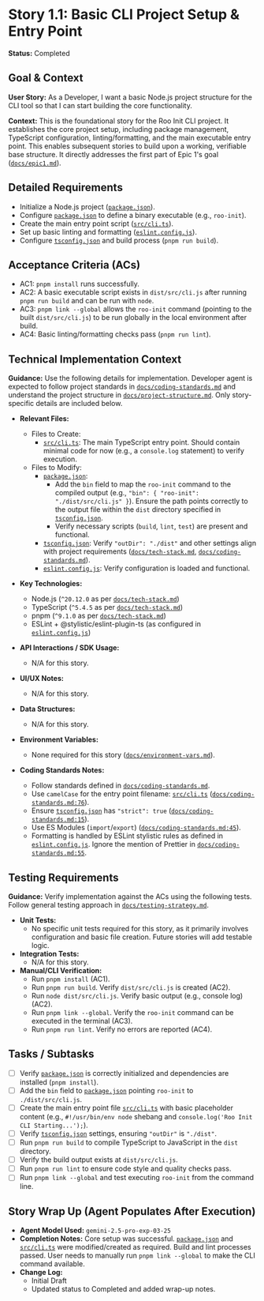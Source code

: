# Story 1.1: Basic CLI Project Setup & Entry Point

**Status:** Completed

## Goal & Context

**User Story:** As a Developer, I want a basic Node.js project structure for the CLI tool so that I can start building the core functionality.

**Context:** This is the foundational story for the Roo Init CLI project. It establishes the core project setup, including package management, TypeScript configuration, linting/formatting, and the main executable entry point. This enables subsequent stories to build upon a working, verifiable base structure. It directly addresses the first part of Epic 1's goal ([`docs/epic1.md`](docs/epic1.md:3)).

## Detailed Requirements

- Initialize a Node.js project ([`package.json`](package.json:0)).
- Configure [`package.json`](package.json:0) to define a binary executable (e.g., `roo-init`).
- Create the main entry point script ([`src/cli.ts`](src/cli.ts:0)).
- Set up basic linting and formatting ([`eslint.config.js`](eslint.config.js:0)).
- Configure [`tsconfig.json`](tsconfig.json:0) and build process (`pnpm run build`).

## Acceptance Criteria (ACs)

- AC1: `pnpm install` runs successfully.
- AC2: A basic executable script exists in `dist/src/cli.js` after running `pnpm run build` and can be run with `node`.
- AC3: `pnpm link --global` allows the `roo-init` command (pointing to the built `dist/src/cli.js`) to be run globally in the local environment after build.
- AC4: Basic linting/formatting checks pass (`pnpm run lint`).

## Technical Implementation Context

**Guidance:** Use the following details for implementation. Developer agent is expected to follow project standards in [`docs/coding-standards.md`](docs/coding-standards.md:0) and understand the project structure in [`docs/project-structure.md`](docs/project-structure.md:0). Only story-specific details are included below.

- **Relevant Files:**

  - Files to Create:
    - [`src/cli.ts`](src/cli.ts:0): The main TypeScript entry point. Should contain minimal code for now (e.g., a `console.log` statement) to verify execution.
  - Files to Modify:
    - [`package.json`](package.json:0):
      - Add the `bin` field to map the `roo-init` command to the compiled output (e.g., `"bin": { "roo-init": "./dist/src/cli.js" }`). Ensure the path points correctly to the output file within the `dist` directory specified in [`tsconfig.json`](tsconfig.json:9).
      - Verify necessary scripts (`build`, `lint`, `test`) are present and functional.
    - [`tsconfig.json`](tsconfig.json:0): Verify `"outDir": "./dist"` and other settings align with project requirements ([`docs/tech-stack.md`](docs/tech-stack.md:10), [`docs/coding-standards.md`](docs/coding-standards.md:15)).
    - [`eslint.config.js`](eslint.config.js:0): Verify configuration is loaded and functional.

- **Key Technologies:**

  - Node.js (`^20.12.0` as per [`docs/tech-stack.md`](docs/tech-stack.md:8))
  - TypeScript (`^5.4.5` as per [`docs/tech-stack.md`](docs/tech-stack.md:11))
  - pnpm (`^9.1.0` as per [`docs/tech-stack.md`](docs/tech-stack.md:16))
  - ESLint + @stylistic/eslint-plugin-ts (as configured in [`eslint.config.js`](eslint.config.js:0))

- **API Interactions / SDK Usage:**

  - N/A for this story.

- **UI/UX Notes:**

  - N/A for this story.

- **Data Structures:**

  - N/A for this story.

- **Environment Variables:**

  - None required for this story ([`docs/environment-vars.md`](docs/environment-vars.md:7)).

- **Coding Standards Notes:**

  - Follow standards defined in [`docs/coding-standards.md`](docs/coding-standards.md:0).
  - Use `camelCase` for the entry point filename: [`src/cli.ts`](src/cli.ts:0) ([`docs/coding-standards.md:76`](docs/coding-standards.md:76)).
  - Ensure [`tsconfig.json`](tsconfig.json:0) has `"strict": true` ([`docs/coding-standards.md:15`](docs/coding-standards.md:15)).
  - Use ES Modules (`import`/`export`) ([`docs/coding-standards.md:45`](docs/coding-standards.md:45)).
  - Formatting is handled by ESLint stylistic rules as defined in [`eslint.config.js`](eslint.config.js:0). Ignore the mention of Prettier in [`docs/coding-standards.md:55`](docs/coding-standards.md:55).

## Testing Requirements

**Guidance:** Verify implementation against the ACs using the following tests. Follow general testing approach in [`docs/testing-strategy.md`](docs/testing-strategy.md:0).

- **Unit Tests:**
    - No specific unit tests required for this story, as it primarily involves configuration and basic file creation. Future stories will add testable logic.
- **Integration Tests:**
    - N/A for this story.
- **Manual/CLI Verification:**
    - Run `pnpm install` (AC1).
    - Run `pnpm run build`. Verify `dist/src/cli.js` is created (AC2).
    - Run `node dist/src/cli.js`. Verify basic output (e.g., console log) (AC2).
    - Run `pnpm link --global`. Verify the `roo-init` command can be executed in the terminal (AC3).
    - Run `pnpm run lint`. Verify no errors are reported (AC4).

## Tasks / Subtasks

- [ ] Verify [`package.json`](package.json:0) is correctly initialized and dependencies are installed (`pnpm install`).
- [ ] Add the `bin` field to [`package.json`](package.json:0) pointing `roo-init` to `./dist/src/cli.js`.
- [ ] Create the main entry point file [`src/cli.ts`](src/cli.ts:0) with basic placeholder content (e.g., `#!/usr/bin/env node` shebang and `console.log('Roo Init CLI Starting...');`).
- [ ] Verify [`tsconfig.json`](tsconfig.json:0) settings, ensuring `"outDir"` is `"./dist"`.
- [ ] Run `pnpm run build` to compile TypeScript to JavaScript in the `dist` directory.
- [ ] Verify the build output exists at `dist/src/cli.js`.
- [ ] Run `pnpm run lint` to ensure code style and quality checks pass.
- [ ] Run `pnpm link --global` and test executing `roo-init` from the command line.

## Story Wrap Up (Agent Populates After Execution)

- **Agent Model Used:** `gemini-2.5-pro-exp-03-25`
- **Completion Notes:** Core setup was successful. [`package.json`](../../package.json:0) and [`src/cli.ts`](../../src/cli.ts:0) were modified/created as required. Build and lint processes passed. User needs to manually run `pnpm link --global` to make the CLI command available.
- **Change Log:**
  - Initial Draft
  - Updated status to Completed and added wrap-up notes.